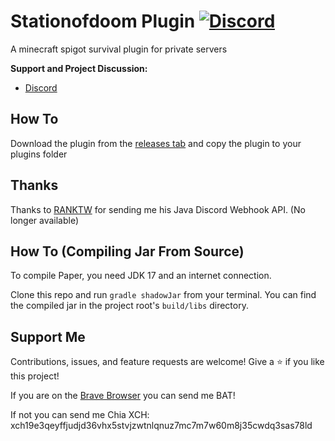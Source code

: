 Stationofdoom Plugin [![Discord](https://img.shields.io/discord/827941357824770098?label=Discord&logo=Discord)](https://discord.gg/uYwAKpRyak)
===========

A minecraft spigot survival plugin for private servers


**Support and Project Discussion:**
- [Discord](https://discord.gg/uYwAKpRyak)

How To 
------
Download the plugin from the [releases tab](https://github.com/12jking/StationofDoomPlugin/releases) and copy the plugin to your plugins folder

Thanks
------
Thanks to [RANKTW](https://github.com/RANKTW) for sending me his Java Discord Webhook API. (No longer available)

How To (Compiling Jar From Source)
------
To compile Paper, you need JDK 17 and an internet connection.

Clone this repo and run `gradle shadowJar` from your terminal. You can find the compiled jar in the project root's `build/libs` directory.

Support Me
------
Contributions, issues, and feature requests are welcome!
Give a ⭐️ if you like this project!

If you are on the [Brave Browser](https://brave.com/) you can send me BAT!

If not you can send me Chia XCH: xch19e3qeyffjudjd36vhx5stvjzwtnlqnuz7mc7m7w60m8j35cwdq3sas78ld
